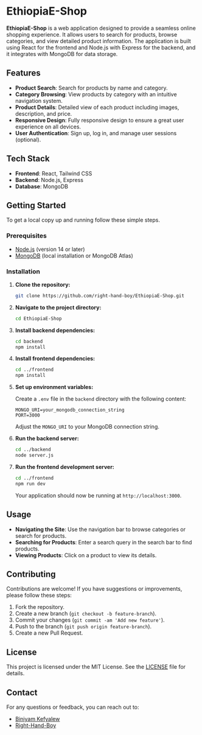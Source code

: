 
# EthiopiaE-Shop

**EthiopiaE-Shop** is a web application designed to provide a seamless online shopping experience. It allows users to search for products, browse categories, and view detailed product information. The application is built using React for the frontend and Node.js with Express for the backend, and it integrates with MongoDB for data storage.

## Features

- **Product Search**: Search for products by name and category.
- **Category Browsing**: View products by category with an intuitive navigation system.
- **Product Details**: Detailed view of each product including images, description, and price.
- **Responsive Design**: Fully responsive design to ensure a great user experience on all devices.
- **User Authentication**: Sign up, log in, and manage user sessions (optional).

## Tech Stack

- **Frontend**: React, Tailwind CSS
- **Backend**: Node.js, Express
- **Database**: MongoDB

## Getting Started

To get a local copy up and running follow these simple steps.

### Prerequisites

- [Node.js](https://nodejs.org/) (version 14 or later)
- [MongoDB](https://www.mongodb.com/try/download/community) (local installation or MongoDB Atlas)

### Installation

1. **Clone the repository:**

   ```bash
   git clone https://github.com/right-hand-boy/EthiopiaE-Shop.git
   ```

2. **Navigate to the project directory:**

   ```bash
   cd EthiopiaE-Shop
   ```

3. **Install backend dependencies:**

   ```bash
   cd backend
   npm install
   ```

4. **Install frontend dependencies:**

   ```bash
   cd ../frontend
   npm install
   ```

5. **Set up environment variables:**

   Create a `.env` file in the `backend` directory with the following content:

   ```
   MONGO_URI=your_mongodb_connection_string
   PORT=3000
   ```

   Adjust the `MONGO_URI` to your MongoDB connection string.

6. **Run the backend server:**

   ```bash
   cd ../backend
   node server.js
   ```

7. **Run the frontend development server:**

   ```bash
   cd ../frontend
   npm run dev
   ```

   Your application should now be running at `http://localhost:3000`.

## Usage

- **Navigating the Site**: Use the navigation bar to browse categories or search for products.
- **Searching for Products**: Enter a search query in the search bar to find products.
- **Viewing Products**: Click on a product to view its details.

## Contributing

Contributions are welcome! If you have suggestions or improvements, please follow these steps:

1. Fork the repository.
2. Create a new branch (`git checkout -b feature-branch`).
3. Commit your changes (`git commit -am 'Add new feature'`).
4. Push to the branch (`git push origin feature-branch`).
5. Create a new Pull Request.

## License

This project is licensed under the MIT License. See the [LICENSE](LICENSE) file for details.

## Contact

For any questions or feedback, you can reach out to:

- [Biniyam Kefyalew](mailto:biniyamkefyalew1@gmail.com)
- [Right-Hand-Boy](https://github.com/right-hand-boy)
